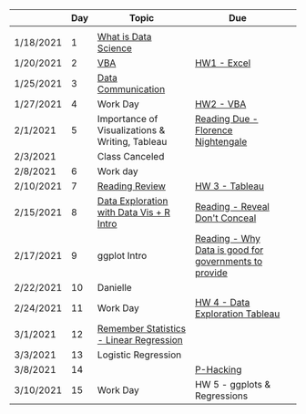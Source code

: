 &nbsp;|Day|Topic|Due|&nbsp;|
---|---|---|---|---|
||||| |
|1/18/2021|1|[What is Data Science ](https://docs.google.com/document/d/1yhVB9DfddvJIiXitX2ZC1W0D3cJbcvib5fWmUlgqNO0/edit)|| |
|1/20/2021|2|[VBA](https://docs.google.com/document/d/1ASoeI5CjFgyQTBm-HFPvmRC_94niTPx4s9crQEDVb10/edit)|[HW1 - Excel](https://docs.google.com/document/d/1g8eOYNe9sDmrstRgvFRZBskxjaIaD7Za4lFXSgPPkVw/edit)| |
|1/25/2021|3|[Data Communication](https://docs.google.com/document/d/1PTe_eezbRdZcxIOODyiQzDM4vtjVNJkVDC_7vZQSoZE/edit)|| |
|1/27/2021|4|Work Day|[HW2 - VBA](https://docs.google.com/document/d/1bTkmUon_Kq6_DupNw2Szh-T4rFGqzeA2aIIBy7m1yhk/edit)| |
|2/1/2021|5|Importance of Visualizations & Writing, Tableau|[Reading Due - Florence Nightengale](https://docs.google.com/forms/d/1FBgScIpV9Vpa-jb1nlWuoCqOxFE7v5SmQtacpFHpIq8/edit)| |
|2/3/2021||Class Canceled || |
|2/8/2021|6|Work day|| |
|2/10/2021|7|[Reading Review](https://docs.google.com/forms/d/1JJ3pD4m_kvgERvRMuFSiDxglcJmNxvg1N8fegM7ubyA/edit)|[HW 3 - Tableau](https://docs.google.com/document/d/1bta4t39rpvl-kXgO2pmZPGypWnYyBbiyzCPek9kxv9E/edit)| |
|2/15/2021|8|[Data Exploration with Data Vis + R Intro](https://docs.google.com/document/d/1KI0OLn91_FJ03bQJW8ptoMNqOo8EL6MKzwLxvzIzNnM/edit)|[Reading - Reveal Don't Conceal](https://docs.google.com/forms/d/1zno4KDCz5dWahMLxWlQDUzI7sfpd2ygYqU6H_k05K-E/edit)| |
|2/17/2021|9|ggplot Intro|[Reading - Why Data is good for governments to provide](https://www.theguardian.com/local-government-network/2013/oct/21/open-data-us-san-francisco)| |
|2/22/2021|10|Danielle|| |
|2/24/2021|11|Work Day|[HW 4 - Data Exploration Tableau](https://docs.google.com/document/d/1GJbs8fvJn99ogIkj3jbGYEoTcw0Tgu4XyI15WOqdQfs/edit)| |
|3/1/2021|12|[Remember Statistics - Linear Regression](https://docs.google.com/document/d/14MH0Qq9nTMTY1uYrVohCFPWajxAF0SO_TxA7n0LxEKA/edit)|| |
|3/3/2021|13|Logistic Regression|| |
|3/8/2021|14||[P-Hacking](https://rss.onlinelibrary.wiley.com/doi/10.1111/1740-9713.01554)| |
|3/10/2021|15|Work Day|HW 5 - ggplots & Regressions| |
